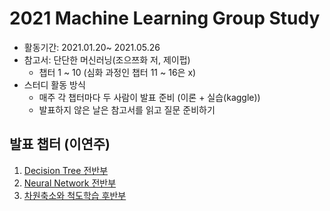 # 2021 Machine Learning Group Study

+ 활동기간: 2021.01.20~ 2021.05.26
+ 참고서: 단단한 머신러닝(조으쯔화 저, 제이펍)
  + 챕터 1 ~ 10 (심화 과정인 챕터 11 \~ 16은 x)
+ 스터디 활동 방식
  + 매주 각 챕터마다 두 사람이 발표 준비 (이론 + 실습(kaggle))
  + 발표하지 않은 날은 참고서를 읽고 질문 준비하기

## 발표 챕터 (이연주)
1. [Decision Tree 전반부](https://github.com/yeonju52/ML_study/tree/main/%EB%A8%B8%EC%8B%A0%EB%9F%AC%EB%8B%9D/04.%20%EC%9D%98%EC%82%AC%EA%B2%B0%EC%A0%95%20%ED%8A%B8%EB%A6%AC)
2. [Neural Network 전반부](https://github.com/yeonju52/ML_study/tree/main/%EB%A8%B8%EC%8B%A0%EB%9F%AC%EB%8B%9D/05.%20%EC%8B%A0%EA%B2%BD%EB%A7%9D)
3. [차원축소와 척도학습 후반부](https://github.com/yeonju52/ML_study/tree/main/%EB%A8%B8%EC%8B%A0%EB%9F%AC%EB%8B%9D/10.%20%EC%B0%A8%EC%9B%90%20%EC%B6%95%EC%86%8C%EC%99%80%20%EC%B2%99%EB%8F%84%20%ED%95%99%EC%8A%B5)
